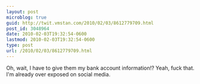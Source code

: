 ```yaml
---
layout: post
microblog: true
guid: http://twit.vmstan.com/2010/02/03/8612779709.html
post_id: 3048964
date: 2010-02-03T19:32:54-0600
lastmod: 2010-02-03T19:32:54-0600
type: post
url: /2010/02/03/8612779709.html
---
```

Oh, wait, I have to give them my bank account information!? Yeah, fuck that. I'm already over exposed on social media.
